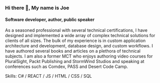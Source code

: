 ### Hi there 👋, My name is Joe
#### Software developer, author, public speaker

As a seasoned professional with several technical certifications, I have designed and implemented a wide array of complex technical solutions for clients of all sizes. The bulk of my experience is in custom application architecture and development, database design, and custom workflows. I have authored several books and articles on a plethora of technical subjects. I am also a former MCT who enjoys authoring video courses for PluralSight, Packt Publishing and StormWind Studios and speaking at conferences such as Comdex, PASS and Desert Code Camp.

Skills: C# / REACT / JS / HTML / CSS / SQL 
